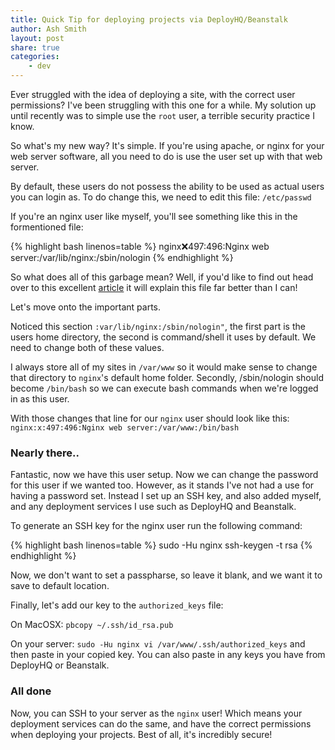 ```yaml
---
title: Quick Tip for deploying projects via DeployHQ/Beanstalk
author: Ash Smith
layout: post
share: true
categories:
    - dev
---
```

Ever struggled with the idea of deploying a site, with the correct user permissions? I've been struggling with this one for a while. My solution up until recently was to simple use the `root` user, a terrible security practice I know.

So what's my new way? It's simple. If you're using apache, or nginx for your web server software, all you need to do is use the user set up with that web server.

By default, these users do not possess the ability to be used as actual users you can login as. To do change this, we need to edit this file: `/etc/passwd`

If you're an nginx user like myself, you'll see something like this in the formentioned file:

{% highlight bash linenos=table %}
nginx:x:497:496:Nginx web server:/var/lib/nginx:/sbin/nologin
{% endhighlight %}

So what does all of this garbage mean? Well, if you'd like to find out head over to this excellent [article](http://www.cyberciti.biz/faq/understanding-etcpasswd-file-format/) it will explain this file far better than I can!

Let's move onto the important parts.

Noticed this section `:var/lib/nginx:/sbin/nologin"`, the first part is the users home directory, the second is command/shell it uses by default. We need to change both of these values.

I always store all of my sites in `/var/www` so it would make sense to change that directory to `nginx`'s default home folder. Secondly, /sbin/nologin should become `/bin/bash` so we can execute bash commands when we're logged in as this user.

With those changes that line for our `nginx` user should look like this: `nginx:x:497:496:Nginx web server:/var/www:/bin/bash`

### Nearly there..

Fantastic, now we have this user setup. Now we can change the password for this user if we wanted too. However, as it stands I've not had a use for having a password set. Instead I set up an SSH key, and also added myself, and any deployment services I use such as DeployHQ and Beanstalk.

To generate an SSH key for the nginx user run the following command:

{% highlight bash linenos=table %}
sudo -Hu nginx ssh-keygen -t rsa
{% endhighlight %}

Now, we don't want to set a passpharse, so leave it blank, and we want it to save to default location.

Finally, let's add our key to the `authorized_keys` file:

On MacOSX: `pbcopy ~/.ssh/id_rsa.pub`

On your server: `sudo -Hu nginx vi /var/www/.ssh/authorized_keys` and then paste in your copied key. You can also paste in any keys you have from DeployHQ or Beanstalk.

### All done

Now, you can SSH to your server as the `nginx` user! Which means your deployment services can do the same, and have the correct permissions when deploying your projects. Best of all, it's incredibly secure!
